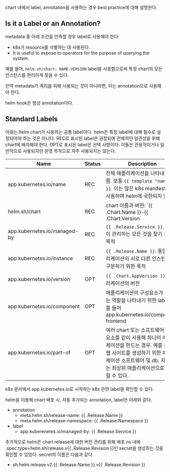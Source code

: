 chart 내에서 label, annotation을 사용하는 경우 best practice에 대해 설명한다.

## Is it a Label or an Annotation?
metadata 중 아래 조건을 만족할 경우 label로 사용해야 한다:

- k8s가 resource를 식별하는 데 사용된다.
- It is useful to expose to operators for the purpose of querying the system.

예를 들어, `helm.sh/chart: NAME-VERSION` label을 사용함으로써 특정 chart의 모든 인스턴스를 편리하게 찾을 수 있다.

만약 metadata가 쿼리를 위해 사용되는 것이 아니라면, 이는 annotation으로 사용해야 한다.

helm hook은 항상 annotation이다.

## Standard Labels
아래는 helm chart가 사용하는 공통 label이다. helm은 특정 label에 대해 필수로 설정되어야 하는 것은 아니다. REC로 표시된 label은 권장되며 전체적인 일관성을 위해 chart에 배치해야 한다. OPT로 표시된 label은 선택 사항이다. 이들은 관용적이거나 일반적으로 사용되지만 운영 목적으로 자주 사용되지는 않는다.

|Name                           |Status|Description|
|-------------------------------|------|-----------|
|app.kubernetes.io/name         |REC   |전체 애플리케이션을 나타내는 이름. 보통 `{{ template "name" . }}`. 이는 많은 k8s manifest에서 사용하며 helm에 국한되지 않는다.|
|helm.sh/chart                  |REC   |chart 이름과 버전: `{{ .Chart.Name }}-{{ .Chart.Version | replace "+" "_" }}`|
|app.kubernetes.io/managed-by   |REC   |`{{ .Release.Service }}`. helm이 관리하는 모든 것을 찾기 위한 목적|
|app.kubernetes.io/instance     |REC   |`{{ .Release.Name }}`. 동일 애플리케이션의 서로 다른 인스턴스를 구분하기 위한 목적|
|app.kubernetes.io/version      |OPT   |`{{ .Chart.AppVersion }}`. 애플리케이션의 버전|
|app.kubernetes.io/component    |OPT   |애플리케이션의 구성요소가 수행하는 역할을 나타내기 위한 label. 예를 들어 app.kubernetes.io/component: frontend|
|app.kubernetes.io/part-of      |OPT   |여러 chart 또는 소프트웨어 구성요소를 같이 사용해 하나의 애플리케이션을 만드는 경우. 예를 들어 웹 사이트를 생성하기 위한 애플리케이션 소프트웨어 및 db. 지원되는 최상위 애플리케이션으로 설정할 수 있다.|

k8s 문서에서 app.kubernetes.io로 시작하는 k8s 관련 label을 확인할 수 있다.

helm을 이용해 chart 배포 시, 자동 추가되는 annotation, label은 아래와 같다.

- annotation
    - meta.helm.sh/release-name: {{ .Release.Name }}
    - meta.helm.sh/release-namespace: {{ .Release.Namespace }}
- label
    - app.kuberenetes.io/managed-by: {{ .Release.Service }}

추가적으로 helm은 chart release에 대한 버전 관리를 위해 배포 ns 내에 .spec.type=helm.sh/release.v{{ .Release.Revision }}인 secret을 생성하는 것을 확인할 수 있었다. secret의 이름은 다음과 같다.

- sh.helm.release.v2.{{ .Release.Name }}.v{{ .Release.Revision }}
